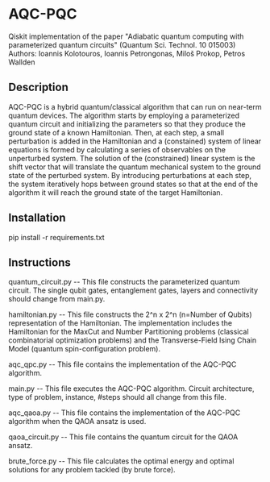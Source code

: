 # AQC-PQC
Qiskit implementation of the paper "Adiabatic quantum computing with parameterized quantum circuits" (Quantum Sci. Technol. 10 015003)
Authors: Ioannis Kolotouros, Ioannis Petrongonas, Miloš Prokop, Petros Wallden

## Description
AQC-PQC is a hybrid quantum/classical algorithm that can run on near-term quantum devices. The algorithm starts by employing a parameterized quantum circuit and initializing the parameters so that they produce the ground state of a known Hamiltonian. Then, at each step, a small perturbation is added in the Hamiltonian and a (constained) system of linear equations is formed by calculating a series of observables on the unperturbed system. The solution of the (constrained) linear system is the shift vector that will translate the quantum mechanical system to the ground state of the perturbed system. By introducing perturbations at each step, the system iteratively hops between ground states so that at the end of the algorithm it will reach the ground state of the target Hamiltonian.

## Installation
pip install -r requirements.txt

## Instructions

quantum_circuit.py -- This file constructs the parameterized quantum circuit. The single qubit gates, entanglement gates, layers and connectivity should change from main.py.

hamiltonian.py -- This file constructs the 2^n x 2^n (n=Number of Qubits) representation of the Hamiltonian. The implementation includes the Hamiltonian for the MaxCut and Number Partitioning problems (classical combinatorial optimization problems) and the Transverse-Field Ising Chain Model (quantum spin-configuration problem).

aqc_qpc.py -- This file contains the implementation of the AQC-PQC algorithm. 

main.py -- This file executes the AQC-PQC algorithm. Circuit architecture, type of problem, instance, #steps should all change from this file.

aqc_qaoa.py -- This file contains the implementation of the AQC-PQC algorithm when the QAOA ansatz is used.

qaoa_circuit.py -- This file contains the quantum circuit for the QAOA ansatz.

brute_force.py -- This file calculates the optimal energy and optimal solutions for any problem tackled (by brute force).


